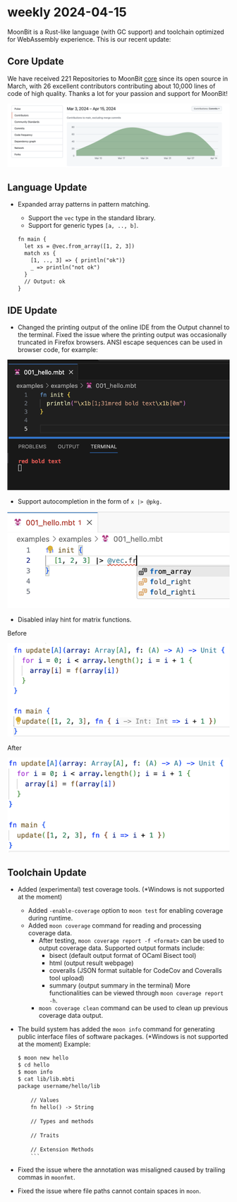 # weekly 2024-04-15
MoonBit is a Rust-like language (with GC support) and toolchain optimized for WebAssembly experience. This is our recent update:

## Core Update

We have received 221 Repositories to MoonBit [core](https://github.com/moonbitlang/core) since its open source in March, with 26 excellent contributors contributing about 10,000 lines of code of high quality. Thanks a lot for your passion and support for MoonBit!

![0.PNG](images/0.png)

## Language Update

- Expanded array patterns in pattern matching.

  - Support the `vec` type in the standard library.
  - Support for generic types `[a, .., b]`.

  ```moonbit
  fn main {
    let xs = @vec.from_array([1, 2, 3])
    match xs {
      [1, .., 3] => { println("ok")}
      _ => println("not ok")
    }
    // Output: ok
  }
  ```

## IDE Update

- Changed the printing output of the online IDE from the Output channel to the terminal. Fixed the issue where the printing output was occasionally truncated in Firefox browsers. ANSI escape sequences can be used in browser code, for example:

![1.PNG](images/1.png)

- Support autocompletion in the form of `x |> @pkg.`

![1.5.PNG](images/1.5.png)

- Disabled inlay hint for matrix functions.

Before

![2.PNG](images/2.png)

After

![3.PNG](images/3.png)

## Toolchain Update

- Added (experimental) test coverage tools. (\*Windows is not supported at the moment)

  - Added `-enable-coverage` option to `moon test` for enabling coverage during runtime.
  - Added `moon coverage` command for reading and processing coverage data.
    - After testing, `moon coverage report -f <format>` can be used to output coverage data. Supported output formats include:
      - bisect (default output format of OCaml Bisect tool)
      - html (output result webpage)
      - coveralls (JSON format suitable for CodeCov and Coveralls tool upload)
      - summary (output summary in the terminal)
        More functionalities can be viewed through `moon coverage report -h`.
    - `moon coverage clean` command can be used to clean up previous coverage data output.

- The build system has added the `moon info` command for generating public interface files of software packages. (\*Windows is not supported at the moment)
  Example:

  ````moonbit
  $ moon new hello
  $ cd hello
  $ moon info
  $ cat lib/lib.mbti
  package username/hello/lib

      // Values
      fn hello() -> String

      // Types and methods

      // Traits

      // Extension Methods
      ```

  ````

- Fixed the issue where the annotation was misaligned caused by trailing commas in `moonfmt`.
- Fixed the issue where file paths cannot contain spaces in `moon`.

